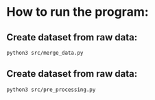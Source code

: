 # How to run the program:
## Create dataset from raw data:
```console
python3 src/merge_data.py
```
## Create dataset from raw data:
```console
python3 src/pre_processing.py
```